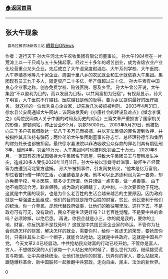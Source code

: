 ###  [:house:返回首頁](https://github.com/ourhimalayas/txt)
---

## 张大午现象
` 喜马拉雅农场新西兰站` [轉載自GNews](https://gnews.org/zh-hans/565914/)

作者：道行天下
孙大午河北大午农牧集团有限公司董事长。
孙大午1984年在一片荒滩上以一千只鸡与五十头猪起家。经过三十多年的艰苦创业，成为省级农业产业化经营重点龙头企业。先后成立了大午温泉度假酒店、大午系列学校、大午医院、大午养殖基地等几十家企业，周围十里八乡的农民就业和生计就依靠大午集团。集团现有员工九千多人，固定资产二十多亿，年产值超过三十亿。
孙大午素有中国良心企业家之称，创办免费学校、赔钱医院、惠及乡里。
孙大午曾公开说，大午集团“不以盈利为目的，而以发展为目标，以共同富裕为归宿”。有视频显示，孙大午明言，大午医院不许赚钱，医院赚钱是他的耻辱，要为乡民提供最好的医疗服务。
就这样的一位优秀良心企业家，却先后几次被抓被判刑。
2003年4月31日，徐水县公安局通知大午网站：该网站发表的《小康社会的建设及难点》《悼念李慎之》《两位民间商人关于中国的时局及历史的对话》三篇文章严重损害了国家机关的形像，整顿网站，停止营业6个月，罚款15000元。
2003年5月29日，他被指向三千多户农民借款达一亿八千多万元而被捕，并以非法集资的罪名遭到收押，并被指控其非法持有弹药；两位弟弟大午集团副董事长孙志华、总经理孙德华和集团的财务处长也都被扣留。最终徐水县法院以非法吸收公众存款的罪名判其有期徒刑3年、缓刑4年，罚金10万元，大午集团同时也被判处罚金三十万元。
2020年8月，一家国有农场试图强拆大午集团名下房屋，导致大午集团员工与警察发生冲突，造成20多人受伤2020年11月11日，孙大午被以涉嫌寻衅滋事、破坏生产经营等为由遭到河北警方逮捕。
孙大午被抓事件，引发网友热议，“他本是亿万富翁，却过着苦行僧一样的生活，心里装着是乡亲。他本可以比追逐利润为第一要务，却办免费学校、亏本医院，赔多少无所谓。他只想做一点实事，做一点善事。
由于他不肯同流合污，耿直倔强，成为政府的眼睛丁，肉中刺。一次次要置他于死地。这就是中共国的现状，也是为什么老百姓的生活会越来越苦的主要原因。因为政府就是一帮强盗土匪组成，他们的目的就是抢夺百姓的财富。贫民、弱民更利于他们的统治。你一介草民，却想代替政府做事，让他们的脸往哪里放。这样下去，不是政府可有可无，没有政府，民众不是生活更好吗？让老百姓觉醒，不是要中共的命吗？必须除掉，以绝后患。
再说，你民企就是小三，你的就是我的，要你的土地、财富，你反抗那不是找死吗？
这就是中共囯民营企业家的命运。不管你为社会创造怎样的财富，解决怎样的就业，需要你时，给你一推虚无的荣誉，要抢刧你时，只需往其头上扣一个帽子，就能合法抢劫。这就是中共政府，这就是中国共产党。
今天文革2.0已经启动，中共抢劫民众财富的行动已经开始。不管你是富人、穷人，不想做奴隶的人们该每一个人站出来的时候了，要么世代为奴，继续接受谎言与欺骗，让中共继续统治，让他们抢劫你的财富，玩弄你的家人，要么站起来，跟随爆料革命、新中国联邦一起推翻中共邪政，走向自由、民主、法治的新世界。

0
